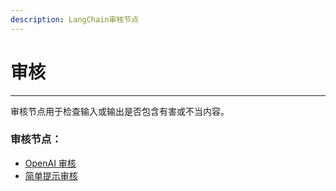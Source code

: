 ```yaml
---
description: LangChain审核节点
---
```


# 审核

***

审核节点用于检查输入或输出是否包含有害或不当内容。

### 审核节点：

* [OpenAI 审核](openai-moderation_zh.md)
* [简单提示审核](simple-prompt-moderation_zh.md)
